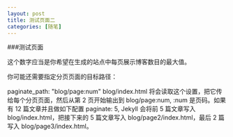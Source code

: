```yaml
---
layout: post
title: 测试页面二
categories: [随笔]
---
```


###测试页面

这个数字应当是你希望在生成的站点中每页展示博客数目的最大值。

你可能还需要指定分页页面的目标路径：

paginate_path: "blog/page:num"
blog/index.html 将会读取这个设置，把它传给每个分页页面，然后从第 2 页开始输出到 blog/page:num, :num 是页码。如果有 12 篇文章并且做如下配置 paginate: 5, Jekyll 会将前 5 篇文章写入 blog/index.html，把接下来的 5 篇文章写入 blog/page2/index.html，最后 2 篇写入 blog/page3/index.html。